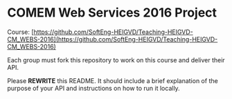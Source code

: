 # COMEM Web Services 2016 Project

Course: [https://github.com/SoftEng-HEIGVD/Teaching-HEIGVD-CM_WEBS-2016](https://github.com/SoftEng-HEIGVD/Teaching-HEIGVD-CM_WEBS-2016)

Each group must fork this repository to work on this course and deliver their API.

Please **REWRITE** this README.
It should include a brief explanation of the purpose of your API and instructions on how to run it locally.
